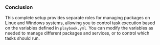 
### Conclusion

This complete setup provides separate roles for managing packages on Linux and Windows systems, allowing you to control task execution based on the variables defined in `playbook.yml`. You can modify the variables as needed to manage different packages and services, or to control which tasks should run.


